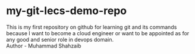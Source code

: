 # my-git-lecs-demo-repo
This is my first repository on github for learning git and its commands because I want to become a cloud engineer or want to be appointed as for any good and senior role in devops domain.
<br>
Author - Muhammad Shahzaib
